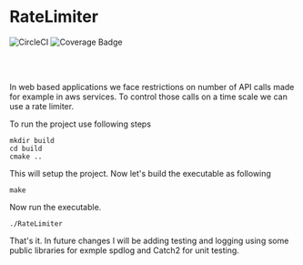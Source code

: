 # RateLimiter
![CircleCI](https://circleci.com/gh/MuhammadMoeedUllah/RateLimiter.svg?style=shield)
![Coverage Badge](https://img.shields.io/endpoint?url=https://gist.githubusercontent.com/MuhammadMoeedUllah/52019294b0eaaae8927f305e7c1b7052/raw/test.json)


<br />
<br />


In web based applications we face restrictions on number of API calls made for example in aws services. To control those calls on a time scale we can use a rate limiter. 

To run the project use following steps
```
mkdir build
cd build
cmake ..
```

This will setup the project. Now let's build the executable as following

```
make 
```

Now run the executable. 
```
./RateLimiter
```

That's it. In future changes I will be adding testing and logging using some public libraries
for exmple spdlog and Catch2 for unit testing.



